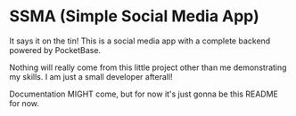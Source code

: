 # SSMA (Simple Social Media App)
It says it on the tin! This is a social media app with a complete backend powered by PocketBase.

Nothing will really come from this little project other than me demonstrating my skills. I am just a small developer afterall!

Documentation MIGHT come, but for now it's just gonna be this README for now. 
